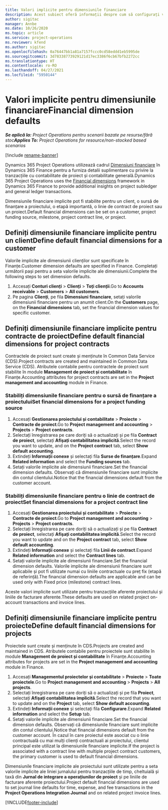 ```yaml
---
title: Valori implicite pentru dimensiunile financiare
description: Acest subiect oferă informații despre cum să configurați valorile implicite ale dimensiunii financiare.
author: sigitac
manager: Annbe
ms.date: 10/26/2020
ms.topic: article
ms.service: project-operations
ms.reviewer: kfend
ms.author: sigitac
ms.openlocfilehash: 0a76447bb1a81a7157fccc0cd58eddd1eb5995de
ms.sourcegitcommit: 3d78338773929121d17ec3386f6cb67bfb2272cc
ms.translationtype: HT
ms.contentlocale: ro-RO
ms.lasthandoff: 04/27/2021
ms.locfileid: "5950144"
---
```

# <a name="financial-dimension-defaults"></a><span data-ttu-id="aeb0a-103">Valori implicite pentru dimensiunile financiare</span><span class="sxs-lookup"><span data-stu-id="aeb0a-103">Financial dimension defaults</span></span>

<span data-ttu-id="aeb0a-104">_**Se aplică la:** Project Operations pentru scenarii bazate pe resurse/fără stoc_</span><span class="sxs-lookup"><span data-stu-id="aeb0a-104">_**Applies To:** Project Operations for resource/non-stocked based scenarios_</span></span>

[!include [rename-banner](~/includes/cc-data-platform-banner.md)]

<span data-ttu-id="aeb0a-105">Dynamics 365 Project Operations utilizează cadrul [Dimensiuni financiare](/dynamics365/finance/general-ledger/financial-dimensions) în Dynamics 365 Finance pentru a furniza detalii suplimentare cu privire la tranzacțiile cu contabilitate de proiect și contabilitate generală.</span><span class="sxs-lookup"><span data-stu-id="aeb0a-105">Dynamics 365 Project Operations uses the [Financial dimensions](/dynamics365/finance/general-ledger/financial-dimensions) framework in Dynamics 365 Finance to provide additional insights on project subledger and general ledger transactions.</span></span>

<span data-ttu-id="aeb0a-106">Dimensiunile financiare implicite pot fi stabilite pentru un client, o sursă de finanțare a proiectului, o etapă importantă, o linie de contract de proiect sau un proiect.</span><span class="sxs-lookup"><span data-stu-id="aeb0a-106">Default financial dimensions can be set on a customer, project funding source, milestone, project contract line, or project.</span></span>

## <a name="define-default-financial-dimensions-for-a-customer"></a><span data-ttu-id="aeb0a-107">Definiți dimensiunile financiare implicite pentru un client</span><span class="sxs-lookup"><span data-stu-id="aeb0a-107">Define default financial dimensions for a customer</span></span>

<span data-ttu-id="aeb0a-108">Valorile implicite ale dimensiunii clienților sunt specificate în Finanțe.</span><span class="sxs-lookup"><span data-stu-id="aeb0a-108">Customer dimension defaults are specified in Finance.</span></span> <span data-ttu-id="aeb0a-109">Completați următorii pași pentru a seta valorile implicite ale dimensiunii.</span><span class="sxs-lookup"><span data-stu-id="aeb0a-109">Complete the following steps to set dimension defaults.</span></span>

1. <span data-ttu-id="aeb0a-110">Accesați **Conturi clienți** > **Clienți** > **Toți clienții**.</span><span class="sxs-lookup"><span data-stu-id="aeb0a-110">Go to **Accounts receivable** > **Customers** > **All customers**.</span></span>
2. <span data-ttu-id="aeb0a-111">Pe pagina **Clienți**, pe fila **Dimensiuni financiare**, setați valorile dimensiunii financiare pentru un anumit client.</span><span class="sxs-lookup"><span data-stu-id="aeb0a-111">On the **Customers** page, on the **Financial dimensions** tab, set the financial dimension values for specific customer.</span></span>

## <a name="define-default-financial-dimensions-for-project-contracts"></a><span data-ttu-id="aeb0a-112">Definiți dimensiunile financiare implicite pentru contracte de proiect</span><span class="sxs-lookup"><span data-stu-id="aeb0a-112">Define default financial dimensions for project contracts</span></span>

<span data-ttu-id="aeb0a-113">Contractele de proiect sunt create și menținute în Common Data Service (CDS).</span><span class="sxs-lookup"><span data-stu-id="aeb0a-113">Project contracts are created and maintained in Common Data Service (CDS).</span></span> <span data-ttu-id="aeb0a-114">Atributele contabile pentru contractele de proiect sunt stabilite în module **Management de proiect și contabilitate** în Finanțe.</span><span class="sxs-lookup"><span data-stu-id="aeb0a-114">Accounting attributes for project contracts are set in the **Project management and accounting** module in Finance.</span></span>

### <a name="set-financial-dimensions-for-a-project-funding-source"></a><span data-ttu-id="aeb0a-115">Stabiliți dimensiunile financiare pentru o sursă de finanțare a proiectului</span><span class="sxs-lookup"><span data-stu-id="aeb0a-115">Set financial dimensions for a project funding source</span></span>

1. <span data-ttu-id="aeb0a-116">Accesați **Gestionarea proiectului și contabilitate** > **Proiecte** > **Contracte de proiect**.</span><span class="sxs-lookup"><span data-stu-id="aeb0a-116">Go to **Project management and accounting** > **Projects** > **Project contracts**.</span></span>
2. <span data-ttu-id="aeb0a-117">Selectați înregistrarea pe care doriți să o actualizați și pe fila **Contract de proiect**, selectați **Afișați contabilitatea implicită**.</span><span class="sxs-lookup"><span data-stu-id="aeb0a-117">Select the record you want to update, and on the **Project contract** tab, select **Show default accounting**.</span></span>
3. <span data-ttu-id="aeb0a-118">Extindeți **Informații conexe** și selectați fila **Surse de finanțare**.</span><span class="sxs-lookup"><span data-stu-id="aeb0a-118">Expand **Related information** and select the **Funding sources** tab.</span></span>
4. <span data-ttu-id="aeb0a-119">Setați valorile implicite ale dimensiunii financiare.</span><span class="sxs-lookup"><span data-stu-id="aeb0a-119">Set the financial dimension defaults.</span></span> <span data-ttu-id="aeb0a-120">Observați că dimensiunile financiare sunt implicite din contul clientului.</span><span class="sxs-lookup"><span data-stu-id="aeb0a-120">Notice that the financial dimensions default from the customer account.</span></span>

### <a name="set-financial-dimensions-for-a-project-contract-line"></a><span data-ttu-id="aeb0a-121">Stabiliți dimensiunile financiare pentru o linie de contract de proiect</span><span class="sxs-lookup"><span data-stu-id="aeb0a-121">Set financial dimensions for a project contract line</span></span>

1. <span data-ttu-id="aeb0a-122">Accesați **Gestionarea proiectului și contabilitate** > **Proiecte** > **Contracte de proiect**.</span><span class="sxs-lookup"><span data-stu-id="aeb0a-122">Go to **Project management and accounting** > **Projects** > **Project contracts**.</span></span>
2. <span data-ttu-id="aeb0a-123">Selectați înregistrarea pe care doriți să o actualizați și pe fila **Contract de proiect**, selectați **Afișați contabilitatea implicită**.</span><span class="sxs-lookup"><span data-stu-id="aeb0a-123">Select the record you want to update and on the **Project contract** tab, select **Show default accounting**.</span></span>
3. <span data-ttu-id="aeb0a-124">Extindeți **Informații conexe** și selectați fila **Linii de contract**.</span><span class="sxs-lookup"><span data-stu-id="aeb0a-124">Expand **Related information** and select the **Contract lines** tab.</span></span>
4. <span data-ttu-id="aeb0a-125">Setați valorile implicite ale dimensiunii financiare.</span><span class="sxs-lookup"><span data-stu-id="aeb0a-125">Set the financial dimension defaults.</span></span> <span data-ttu-id="aeb0a-126">Valorile implicite ale dimensiunii financiare sunt aplicabile și pot fi utilizate numai cu liniile contractuale cu preț fix (etapă de referință).</span><span class="sxs-lookup"><span data-stu-id="aeb0a-126">The financial dimension defaults are applicable and can be used only with Fixed price (milestone) contract lines.</span></span>

<span data-ttu-id="aeb0a-127">Aceste valori implicite sunt utilizate pentru tranzacțiile aferente proiectului și liniile de facturare aferente.</span><span class="sxs-lookup"><span data-stu-id="aeb0a-127">These defaults are used on related project on-account transactions and invoice lines.</span></span>

## <a name="define-default-financial-dimensions-for-projects"></a><span data-ttu-id="aeb0a-128">Definiți dimensiunile financiare implicite pentru proiecte</span><span class="sxs-lookup"><span data-stu-id="aeb0a-128">Define default financial dimensions for projects</span></span>

<span data-ttu-id="aeb0a-129">Proiectele sunt create și menținute în CDS.</span><span class="sxs-lookup"><span data-stu-id="aeb0a-129">Projects are created and maintained in CDS.</span></span> <span data-ttu-id="aeb0a-130">Atributele contabile pentru proiectele sunt stabilite în module **Management de proiect și contabilitate** în Finanțe.</span><span class="sxs-lookup"><span data-stu-id="aeb0a-130">Accounting attributes for projects are set in the **Project management and accounting** module in Finance.</span></span>

1. <span data-ttu-id="aeb0a-131">Accesați **Managementul proiectelor și contabilitate** > **Proiecte** > **Toate proiectele**.</span><span class="sxs-lookup"><span data-stu-id="aeb0a-131">Go to **Project management and accounting** > **Projects** > **All projects**.</span></span>
2. <span data-ttu-id="aeb0a-132">Selectați înregistrarea pe care doriți să o actualizați și pe fila **Proiect**, selectați **Afișați contabilitatea implicită**.</span><span class="sxs-lookup"><span data-stu-id="aeb0a-132">Select the record that you want to update and on the **Project** tab, select **Show default accounting**.</span></span>
3. <span data-ttu-id="aeb0a-133">Extindeți **Informații conexe** și selectați fila **Configurare**.</span><span class="sxs-lookup"><span data-stu-id="aeb0a-133">Expand **Related information** and select the **Setup** tab.</span></span>
4. <span data-ttu-id="aeb0a-134">Setați valorile implicite ale dimensiunii financiare.</span><span class="sxs-lookup"><span data-stu-id="aeb0a-134">Set the financial dimension defaults.</span></span> <span data-ttu-id="aeb0a-135">Observați că dimensiunile financiare sunt implicite din contul clientului.</span><span class="sxs-lookup"><span data-stu-id="aeb0a-135">Notice that financial dimensions default from the customer account.</span></span> <span data-ttu-id="aeb0a-136">În cazul în care proiectul este asociat cu o linie contractuală cu mai mulți clienți contractuali ai proiectului, clientul principal este utilizat la dimensiunile financiare implicite.</span><span class="sxs-lookup"><span data-stu-id="aeb0a-136">If the project is associated with a contract line with multiple project contract customers, the primary customer is used to default financial dimensions.</span></span>

<span data-ttu-id="aeb0a-137">Dimensiunile financiare implicite ale proiectului sunt utilizate pentru a seta valorile implicite ale liniei jurnalului pentru tranzacțiile de timp, cheltuială și taxă din **Jurnal de integrare a operațiunilor de proiect** și pe liniile de facturare aferente proiectului.</span><span class="sxs-lookup"><span data-stu-id="aeb0a-137">Project default financial dimensions are used to set journal line defaults for time, expense, and fee transactions in the **Project Operations Integration Journal** and on related project invoice lines.</span></span>


[!INCLUDE[footer-include](../includes/footer-banner.md)]